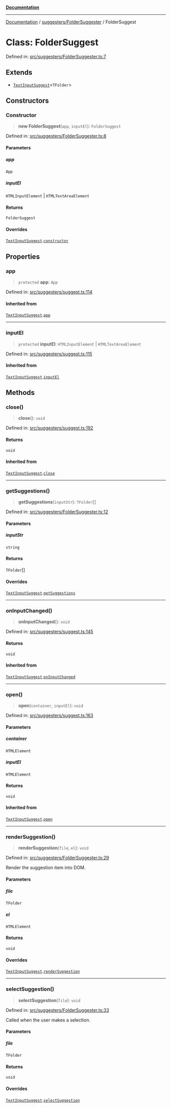 [**Documentation**](../../../README.md)

***

[Documentation](../../../README.md) / [suggesters/FolderSuggester](../README.md) / FolderSuggest

# Class: FolderSuggest

Defined in: [src/suggesters/FolderSuggester.ts:7](https://github.com/Christian-Me/folder-to-tags-plugin/blob/324c4975948764581637da1ab1e4cb12dc3f447a/src/suggesters/FolderSuggester.ts#L7)

## Extends

- [`TextInputSuggest`](../../suggest/classes/TextInputSuggest.md)\<`TFolder`\>

## Constructors

### Constructor

> **new FolderSuggest**(`app`, `inputEl`): `FolderSuggest`

Defined in: [src/suggesters/FolderSuggester.ts:8](https://github.com/Christian-Me/folder-to-tags-plugin/blob/324c4975948764581637da1ab1e4cb12dc3f447a/src/suggesters/FolderSuggester.ts#L8)

#### Parameters

##### app

`App`

##### inputEl

`HTMLInputElement` | `HTMLTextAreaElement`

#### Returns

`FolderSuggest`

#### Overrides

[`TextInputSuggest`](../../suggest/classes/TextInputSuggest.md).[`constructor`](../../suggest/classes/TextInputSuggest.md#constructor)

## Properties

### app

> `protected` **app**: `App`

Defined in: [src/suggesters/suggest.ts:114](https://github.com/Christian-Me/folder-to-tags-plugin/blob/324c4975948764581637da1ab1e4cb12dc3f447a/src/suggesters/suggest.ts#L114)

#### Inherited from

[`TextInputSuggest`](../../suggest/classes/TextInputSuggest.md).[`app`](../../suggest/classes/TextInputSuggest.md#app)

***

### inputEl

> `protected` **inputEl**: `HTMLInputElement` \| `HTMLTextAreaElement`

Defined in: [src/suggesters/suggest.ts:115](https://github.com/Christian-Me/folder-to-tags-plugin/blob/324c4975948764581637da1ab1e4cb12dc3f447a/src/suggesters/suggest.ts#L115)

#### Inherited from

[`TextInputSuggest`](../../suggest/classes/TextInputSuggest.md).[`inputEl`](../../suggest/classes/TextInputSuggest.md#inputel)

## Methods

### close()

> **close**(): `void`

Defined in: [src/suggesters/suggest.ts:192](https://github.com/Christian-Me/folder-to-tags-plugin/blob/324c4975948764581637da1ab1e4cb12dc3f447a/src/suggesters/suggest.ts#L192)

#### Returns

`void`

#### Inherited from

[`TextInputSuggest`](../../suggest/classes/TextInputSuggest.md).[`close`](../../suggest/classes/TextInputSuggest.md#close)

***

### getSuggestions()

> **getSuggestions**(`inputStr`): `TFolder`[]

Defined in: [src/suggesters/FolderSuggester.ts:12](https://github.com/Christian-Me/folder-to-tags-plugin/blob/324c4975948764581637da1ab1e4cb12dc3f447a/src/suggesters/FolderSuggester.ts#L12)

#### Parameters

##### inputStr

`string`

#### Returns

`TFolder`[]

#### Overrides

[`TextInputSuggest`](../../suggest/classes/TextInputSuggest.md).[`getSuggestions`](../../suggest/classes/TextInputSuggest.md#getsuggestions)

***

### onInputChanged()

> **onInputChanged**(): `void`

Defined in: [src/suggesters/suggest.ts:145](https://github.com/Christian-Me/folder-to-tags-plugin/blob/324c4975948764581637da1ab1e4cb12dc3f447a/src/suggesters/suggest.ts#L145)

#### Returns

`void`

#### Inherited from

[`TextInputSuggest`](../../suggest/classes/TextInputSuggest.md).[`onInputChanged`](../../suggest/classes/TextInputSuggest.md#oninputchanged)

***

### open()

> **open**(`container`, `inputEl`): `void`

Defined in: [src/suggesters/suggest.ts:163](https://github.com/Christian-Me/folder-to-tags-plugin/blob/324c4975948764581637da1ab1e4cb12dc3f447a/src/suggesters/suggest.ts#L163)

#### Parameters

##### container

`HTMLElement`

##### inputEl

`HTMLElement`

#### Returns

`void`

#### Inherited from

[`TextInputSuggest`](../../suggest/classes/TextInputSuggest.md).[`open`](../../suggest/classes/TextInputSuggest.md#open)

***

### renderSuggestion()

> **renderSuggestion**(`file`, `el`): `void`

Defined in: [src/suggesters/FolderSuggester.ts:29](https://github.com/Christian-Me/folder-to-tags-plugin/blob/324c4975948764581637da1ab1e4cb12dc3f447a/src/suggesters/FolderSuggester.ts#L29)

Render the suggestion item into DOM.

#### Parameters

##### file

`TFolder`

##### el

`HTMLElement`

#### Returns

`void`

#### Overrides

[`TextInputSuggest`](../../suggest/classes/TextInputSuggest.md).[`renderSuggestion`](../../suggest/classes/TextInputSuggest.md#rendersuggestion)

***

### selectSuggestion()

> **selectSuggestion**(`file`): `void`

Defined in: [src/suggesters/FolderSuggester.ts:33](https://github.com/Christian-Me/folder-to-tags-plugin/blob/324c4975948764581637da1ab1e4cb12dc3f447a/src/suggesters/FolderSuggester.ts#L33)

Called when the user makes a selection.

#### Parameters

##### file

`TFolder`

#### Returns

`void`

#### Overrides

[`TextInputSuggest`](../../suggest/classes/TextInputSuggest.md).[`selectSuggestion`](../../suggest/classes/TextInputSuggest.md#selectsuggestion)
